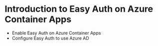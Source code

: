 # Introduction to Easy Auth on Azure Container Apps

- Enable Easy Auth on Azure Container Apps
- Configure Easy Auth to use Azure AD
